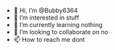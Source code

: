 - 👋 Hi, I’m @Bubby6364
- 👀 I’m interested in stuff
- 🌱 I’m currently learning nothing
- 💞️ I’m looking to collaborate on no
- 📫 How to reach me dont
